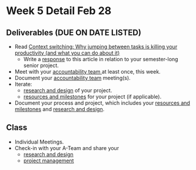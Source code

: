 # Week 5 Detail Feb 28

## Deliverables (DUE ON DATE LISTED)

* Read [Context switching: Why jumping between tasks is killing your productivity (and what you can do about it)](https://blog.rescuetime.com/context-switching/)
  * Write a [response](../assignments/responses.md) to this article in relation to your semester-long senior project.
* Meet with your [accountability team ](../assignments/accountability\_partner.md)at least once, this week.&#x20;
* Document your [accountability team](../assignments/accountability\_partner.md) meeting(s).
* Iterate:&#x20;
  * [research and design](../project\_plan/) of your project.
  * [resources and milestones](../project\_plan/) for your project (if applicable).
* Document your process and project, which includes your [resources and milestones](../project\_plan/) and [research and design](../project\_plan/).

## Class

* Individual Meetings.&#x20;
* Check-in with your A-Team and share your
  * [research and design](../project\_plan/)
  * [project management](../website.md)
